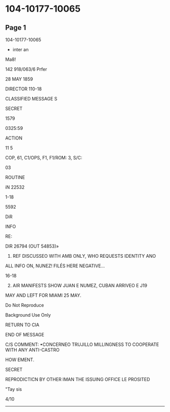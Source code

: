 # 104-10177-10065

## Page 1

104-10177-10065

- inter an

Ma8!

142 918/063/6 Prfer

28 MAY 1859

DIRECTOR 110-18

CLASSIFIED MESSAGE S

SECRET

1579

0325:59

ACTION

11 5

COP, 61, C1/OPS, F1, F1/ROM: 3, S/C:

03

ROUTINE

iN 22532

1-18

5592

DiR

INFO

RE:

DIR 26794 (OUT 54853)»

1. REF DISCUSSEO WITH AMB ONLY, WHO REQUESTS IDENTITY ANO

ALL INFO ON, NUNEZ! FILÉS HERE NEGATIVE...

16-18

2. AIR MANIFESTS SHOW JUAN E NUMEZ, CUBAN ARRIVEO E J19

MAY AND LEFT FOR MIAMI 25 MAY.

Do Not Reproduce

Background Use Only

RETURN TO CIA

END OF MESSAGE

C/S COMMENT: •CONCERNEO TRUJILLO MILLINGNESS TO COOPERATE WITH ANY ANTI-CASTRO

HOW EMENT.

SECRET

REPRODICTICN BY OTHER IMAN THE ISSUING OFFICE LE PROSITED

"Tay sis

4/10

---


